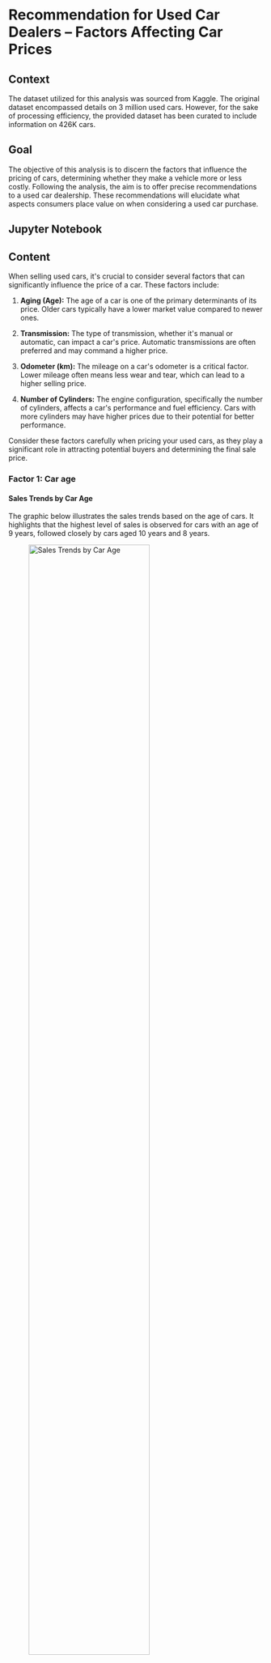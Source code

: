 # Recommendation for Used Car Dealers – Factors Affecting Car Prices

## Context

The dataset utilized for this analysis was sourced from Kaggle. The original dataset encompassed details on 3 million used cars. However, for the sake of processing efficiency, the provided dataset has been curated to include information on 426K cars.

## Goal

The objective of this analysis is to discern the factors that influence the pricing of cars, determining whether they make a vehicle more or less costly. Following the analysis, the aim is to offer precise recommendations to a used car dealership. These recommendations will elucidate what aspects consumers place value on when considering a used car purchase.

## Jupyter Notebook

## Content



When selling used cars, it's crucial to consider several factors that can significantly influence the price of a car. These factors include:

1. **Aging (Age):** The age of a car is one of the primary determinants of its price. Older cars typically have a lower market value compared to newer ones.

2. **Transmission:** The type of transmission, whether it's manual or automatic, can impact a car's price. Automatic transmissions are often preferred and may command a higher price.

3. **Odometer (km):** The mileage on a car's odometer is a critical factor. Lower mileage often means less wear and tear, which can lead to a higher selling price.

4. **Number of Cylinders:** The engine configuration, specifically the number of cylinders, affects a car's performance and fuel efficiency. Cars with more cylinders may have higher prices due to their potential for better performance.

Consider these factors carefully when pricing your used cars, as they play a significant role in attracting potential buyers and determining the final sale price.

### Factor 1: Car age 
#### Sales Trends by Car Age

The graphic below illustrates the sales trends based on the age of cars. It highlights that the highest level of sales is observed for cars with an age of 9 years, followed closely by cars aged 10 years and 8 years.

<figure>
    <img src="images/Picture1.png" width="75%" alt="Sales Trends by Car Age">
    <figcaption>Sales Trends by Car Age</figcaption>
</figure>

#### Price by Age Chart

For a more detailed view of how car prices vary with age, please refer to the "Price by Age" chart provided below:

<figure>
    <img src="images/Picture2.png" width="75%" alt="Price by Age Chart">
    <figcaption>Price by Age Chart</figcaption>
</figure>

### Factor 2: Car transmission 
#### Transmission Type Recommendation for Used Car Dealers

#### Transmission/Price Chart

To better understand the relationship between transmission types and car prices, please refer to the chart below:

<figure>
    <img src="images/Picture3.png" width="75%" alt="Transmission/Price Chart">
    <figcaption>Transmission/Price Chart</figcaption>
</figure>


This chart will provide valuable insights into how different transmission types impact the pricing of used cars.

When it comes to the transmission types in the used car market, statistics show that automatic transmissions dominate the scene, accounting for a substantial 90% of used car sales. Manual and other transmission types, on the other hand, represent a minor portion of the market.

**Recommendation:** Considering this market trend, it is advisable for used car dealers to focus their business primarily on vehicles equipped with automatic transmissions. This alignment with the prevailing consumer preference can help optimize sales and cater to the broader demand for automatic transmission vehicles.

### Factor 3: Odometer(km)

#### Odometer(km)/Price Chart

To gain a better understanding of how odometer readings in kilometers (km) correlate with car prices, please consult the chart provided below:

<figure>
    <img src="images/Picture4.png" width="75%" alt="Odometer(km)/Price Chart">
    <figcaption>Odometer(km)/Price Chart</figcaption>
</figure>


This chart will help illustrate the relationship between odometer readings and the pricing of used cars.

#### Odometer Range for Optimal Used Car Sales

For optimal results in selling used cars, it's crucial to consider the odometer reading. The "Good range" of odometer readings falls between 70,000 km and 160,000 km. Within this range, you can expect to sell used cars quite effectively.

However, it's essential to note that when the odometer reading falls below 70,000 km or rises above 160,000 km, the number of sold cars significantly decreases. Buyers tend to favor vehicles within this specific mileage range, as it often indicates a well-balanced usage history and, consequently, a higher level of interest in the market.


### Factor 4: Number of Cylinders

In assessing used car pricing, one crucial factor to consider is the number of cylinders in the vehicle's engine. This factor can have a significant impact on both performance and market demand. The chart below provides an overview of the distribution of cars by the number of cylinders:

<figure>
    <img src="images/Picture5.png" width="75%" alt="Number of Cylinders Chart">
    <figcaption>Number of Cylinders Chart</figcaption>
</figure>


From the chart, it's evident that cars with 4, 6, and 8 cylinders dominate the market, collectively covering a major market share. Understanding the popularity of these cylinder configurations can help you make informed decisions when pricing and selling used cars.

#### In-Depth Analysis of 4, 6, and 8 Cylinder Cars

To gain a more comprehensive understanding of the market dynamics, we conducted a deeper analysis specifically focused on cars with 4, 6, and 8 cylinders. This analysis sheds light on critical insights that can significantly impact your decision-making process when dealing with these cylinder configurations.

Please refer to the chart below for the detailed findings:

<figure>
    <img src="images/Picture6.png" width="75%" alt="In-Depth Analysis Chart">
    <figcaption>In-Depth Analysis Chart</figcaption>
</figure>


This chart will provide valuable insights into the pricing and sales trends of cars with 4, 6, and 8 cylinders, enabling you to make more informed decisions in your used car dealership.

#### Market Share Analysis by Cylinder Type

In our analysis of the market share based on the number of cylinders, we found the following distribution:

- **4 Cylinders:** Covering a significant 42% of the market share.
- **6 Cylinders:** Holding a substantial 34% of the market share.
- **8 Cylinders:** Accounting for 24% of the market share.

Please refer to the chart below for the detailed findings:

<figure>
    <img src="images/Picture7.png" width="35%" alt="In-Depth Analysis Chart">
    <figcaption>In-Depth Analysis Chart</figcaption>
</figure>


**Recommendation:** Given this market share breakdown, it is advisable to concentrate your used car dealership business on vehicles equipped with 4, 6, and 8 cylinders. These cylinder configurations collectively represent the vast majority of the market, ensuring a broader customer base and increased sales potential. Vehicles with other numbers of cylinders may have limited demand, so focusing on these three categories is likely to yield the best results.

### Price range of used cars


When it comes to pricing used cars, customer preferences play a crucial role. Our analysis reveals that customers tend to favor prices with even numbers, such as 5000 USD, 6000 USD, 7000 USD, 8000 USD, 9000 USD, 10000 USD, 11000 USD, 12000 USD, 13000 USD, 14000 USD, 15000 USD, and so on.

**Popular Price Range:** The most sought-after price range falls between 6000 USD and 13000 USD.

To delve deeper into these pricing trends and their correlation with 4, 6, and 8 cylinder cars, please refer to the chart below:

<figure>
    <img src="images/Picture8.png" width="75%" alt="Price Analysis Chart">
    <figcaption>Price Analysis Chart</figcaption>
</figure>


This chart provides insights into the pricing patterns for cars with different cylinder configurations, helping you make informed decisions regarding your used car inventory.
